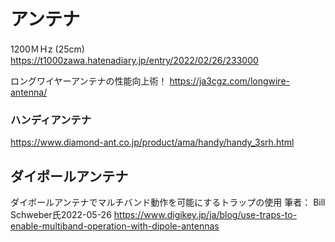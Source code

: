 # アンテナ

1200ＭＨz (25cm)
https://t1000zawa.hatenadiary.jp/entry/2022/02/26/233000

ロングワイヤーアンテナの性能向上術！
https://ja3cgz.com/longwire-antenna/

### ハンディアンテナ
https://www.diamond-ant.co.jp/product/ama/handy/handy_3srh.html

## ダイポールアンテナ
ダイポールアンテナでマルチバンド動作を可能にするトラップの使用
筆者： Bill Schweber氏2022-05-26
https://www.digikey.jp/ja/blog/use-traps-to-enable-multiband-operation-with-dipole-antennas



